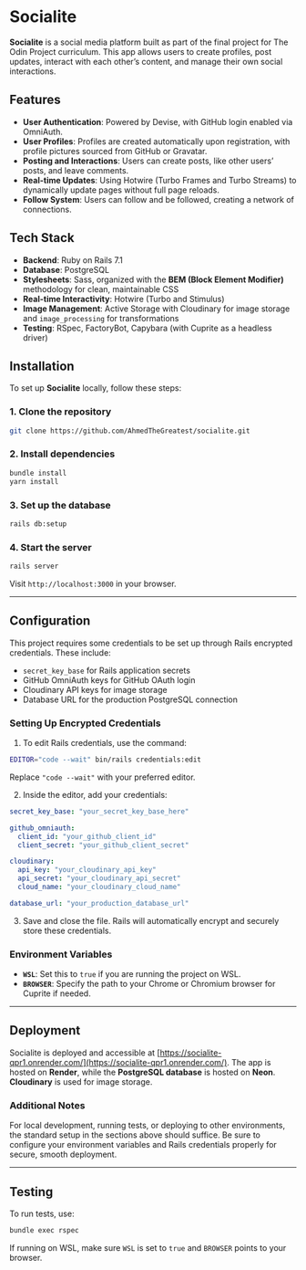 # Socialite

**Socialite** is a social media platform built as part of the final project for The Odin Project curriculum. This app allows users to create profiles, post updates, interact with each other’s content, and manage their own social interactions.

## Features

- **User Authentication**: Powered by Devise, with GitHub login enabled via OmniAuth.
- **User Profiles**: Profiles are created automatically upon registration, with profile pictures sourced from GitHub or Gravatar.
- **Posting and Interactions**: Users can create posts, like other users’ posts, and leave comments.
- **Real-time Updates**: Using Hotwire (Turbo Frames and Turbo Streams) to dynamically update pages without full page reloads.
- **Follow System**: Users can follow and be followed, creating a network of connections.

## Tech Stack

- **Backend**: Ruby on Rails 7.1
- **Database**: PostgreSQL
- **Stylesheets**: Sass, organized with the **BEM (Block Element Modifier)** methodology for clean, maintainable CSS
- **Real-time Interactivity**: Hotwire (Turbo and Stimulus)
- **Image Management**: Active Storage with Cloudinary for image storage and `image_processing` for transformations
- **Testing**: RSpec, FactoryBot, Capybara (with Cuprite as a headless driver)

## Installation

To set up **Socialite** locally, follow these steps:

### 1. Clone the repository

```bash
git clone https://github.com/AhmedTheGreatest/socialite.git
```

### 2. Install dependencies

```bash
bundle install
yarn install
```

### 3. Set up the database

```bash
rails db:setup
```

### 4. Start the server

```bash
rails server
```

Visit `http://localhost:3000` in your browser.

---

## Configuration

This project requires some credentials to be set up through Rails encrypted credentials. These include:

- `secret_key_base` for Rails application secrets
- GitHub OmniAuth keys for GitHub OAuth login
- Cloudinary API keys for image storage
- Database URL for the production PostgreSQL connection

### Setting Up Encrypted Credentials

1. To edit Rails credentials, use the command:

```bash
EDITOR="code --wait" bin/rails credentials:edit
```

Replace `"code --wait"` with your preferred editor.

2. Inside the editor, add your credentials:

```yaml
secret_key_base: "your_secret_key_base_here"

github_omniauth:
  client_id: "your_github_client_id"
  client_secret: "your_github_client_secret"

cloudinary:
  api_key: "your_cloudinary_api_key"
  api_secret: "your_cloudinary_api_secret"
  cloud_name: "your_cloudinary_cloud_name"

database_url: "your_production_database_url"
```

3. Save and close the file. Rails will automatically encrypt and securely store these credentials.

### Environment Variables

- **`WSL`**: Set this to `true` if you are running the project on WSL.
- **`BROWSER`**: Specify the path to your Chrome or Chromium browser for Cuprite if needed.

---

## Deployment

Socialite is deployed and accessible at [https://socialite-qpr1.onrender.com/](https://socialite-qpr1.onrender.com/). The app is hosted on **Render**, while the **PostgreSQL database** is hosted on **Neon**. **Cloudinary** is used for image storage.

### Additional Notes

For local development, running tests, or deploying to other environments, the standard setup in the sections above should suffice. Be sure to configure your environment variables and Rails credentials properly for secure, smooth deployment.

---

## Testing

To run tests, use:

```bash
bundle exec rspec
```

If running on WSL, make sure `WSL` is set to `true` and `BROWSER` points to your browser.
